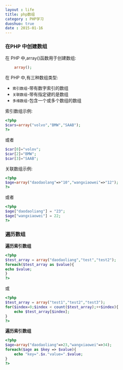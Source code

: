 ```yaml
---
layout : life
title: php数组
category : PHP学习
duoshuo: true
date : 2015-01-16
---
```


<!-- more -->

### 在PHP 中创建数组

在 PHP 中,array()函数用于创建数组:

```php
	array();
```

在 PHP 中,有三种数组类型:

* ```索引数组```-带有数字索引的数组
* ```关联数组```-带有指定键的是数组
* ```多维数组```-包含一个或多个数组的数组

索引数组示例:

```php
<?php
$cars=array("volvo","BMW","SAAB");
?>
```

或者

```php
$car[0]="volov";
$car[2]="BMW";
$car[3]="SAAB";
```

关联数组示例:

```php
<?php
$age=array("daodaolang"=>"10","wangxiaowei"=>"12");
?>
```

或者

```php
<?php
$age["daodaoliang"] = "23";
$age["wangxiaowei"] = 22;
?>
```

### 遍历数组

**遍历索引数组**

```php
<?php
$test_array = array("daodaoliang","test","test2");
foreach($test_array as $value){
echo $value;
}
?>
```

或

```php
<?php
$test_array = array("test1","test2","test3");
for($index=0;$index < count($test_array);++$index){
	echo $test_array[$index];
}
?>
```

**遍历索引数组**

```php
<?php
$age=array("daodaoliang"=>23,"wangxiaowei"=>34);
foreach($age as $key => $value){
	echo "key=".$x."value=".$value;
}
?>
```


